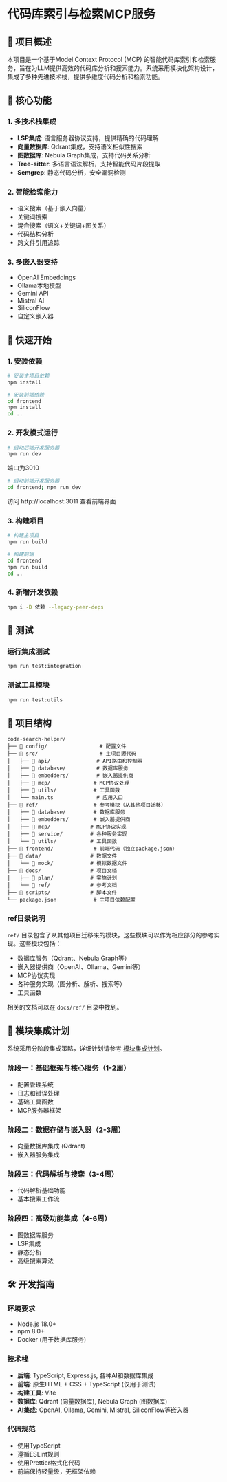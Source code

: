 # 代码库索引与检索MCP服务

## 📖 项目概述

本项目是一个基于Model Context Protocol (MCP) 的智能代码库索引和检索服务，旨在为LLM提供高效的代码库分析和搜索能力。系统采用模块化架构设计，集成了多种先进技术栈，提供多维度代码分析和检索功能。

## 🎯 核心功能

### 1. 多技术栈集成
- **LSP集成**: 语言服务器协议支持，提供精确的代码理解
- **向量数据库**: Qdrant集成，支持语义相似性搜索
- **图数据库**: Nebula Graph集成，支持代码关系分析
- **Tree-sitter**: 多语言语法解析，支持智能代码片段提取
- **Semgrep**: 静态代码分析，安全漏洞检测

### 2. 智能检索能力
- 语义搜索（基于嵌入向量）
- 关键词搜索
- 混合搜索（语义+关键词+图关系）
- 代码结构分析
- 跨文件引用追踪

### 3. 多嵌入器支持
- OpenAI Embeddings
- Ollama本地模型
- Gemini API
- Mistral AI
- SiliconFlow
- 自定义嵌入器

## 🚀 快速开始

### 1. 安装依赖

```bash
# 安装主项目依赖
npm install

# 安装前端依赖
cd frontend
npm install
cd ..
```

### 2. 开发模式运行

```bash
# 启动后端开发服务器
npm run dev
```
端口为3010

```bash
# 启动前端开发服务器
cd frontend; npm run dev
```
访问 http://localhost:3011 查看前端界面

### 3. 构建项目

```bash
# 构建主项目
npm run build

# 构建前端
cd frontend
npm run build
cd ..
```

### 4. 新增开发依赖

```bash
npm i -D 依赖 --legacy-peer-deps
```

## 🧪 测试

### 运行集成测试

```bash
npm run test:integration
```

### 测试工具模块

```bash
npm run test:utils
```

## 📁 项目结构

```
code-search-helper/
├── 📁 config/                 # 配置文件
├── 📁 src/                    # 主项目源代码
│   ├── 📁 api/               # API路由和控制器
│   ├── 📁 database/          # 数据库服务
│   ├── 📁 embedders/         # 嵌入器提供商
│   ├── 📁 mcp/              # MCP协议处理
│   ├── 📁 utils/            # 工具函数
│   └── main.ts              # 应用入口
├── 📁 ref/                  # 参考模块（从其他项目迁移）
│   ├── 📁 database/         # 数据库服务
│   ├── 📁 embedders/        # 嵌入器提供商
│   ├── 📁 mcp/             # MCP协议实现
│   ├── 📁 service/         # 各种服务实现
│   └── 📁 utils/           # 工具函数
├── 📁 frontend/             # 前端代码（独立package.json）
├── 📁 data/                # 数据文件
│   └── 📁 mock/            # 模拟数据文件
├── 📁 docs/                # 项目文档
│   ├── 📁 plan/            # 实施计划
│   └── 📁 ref/             # 参考文档
├── 📁 scripts/             # 脚本文件
└── package.json            # 主项目依赖配置
```

### ref目录说明

`ref/` 目录包含了从其他项目迁移来的模块，这些模块可以作为相应部分的参考实现。这些模块包括：
- 数据库服务（Qdrant、Nebula Graph等）
- 嵌入器提供商（OpenAI、Ollama、Gemini等）
- MCP协议实现
- 各种服务实现（图分析、解析、搜索等）
- 工具函数

相关的文档可以在 `docs/ref/` 目录中找到。

## 🔄 模块集成计划

系统采用分阶段集成策略，详细计划请参考 [模块集成计划](docs/plan/module-integration-plan.md)。

### 阶段一：基础框架与核心服务（1-2周）
- 配置管理系统
- 日志和错误处理
- 基础工具函数
- MCP服务器框架

### 阶段二：数据存储与嵌入器（2-3周）
- 向量数据库集成 (Qdrant)
- 嵌入器服务集成

### 阶段三：代码解析与搜索（3-4周）
- 代码解析基础功能
- 基本搜索工作流

### 阶段四：高级功能集成（4-6周）
- 图数据库服务
- LSP集成
- 静态分析
- 高级搜索算法

## 🛠️ 开发指南

### 环境要求
- Node.js 18.0+
- npm 8.0+
- Docker (用于数据库服务)

### 技术栈
- **后端**: TypeScript, Express.js, 各种AI和数据库集成
- **前端**: 原生HTML + CSS + TypeScript (仅用于测试)
- **构建工具**: Vite
- **数据库**: Qdrant (向量数据库), Nebula Graph (图数据库)
- **AI集成**: OpenAI, Ollama, Gemini, Mistral, SiliconFlow等嵌入器

### 代码规范
- 使用TypeScript
- 遵循ESLint规则
- 使用Prettier格式化代码
- 前端保持轻量级，无框架依赖
